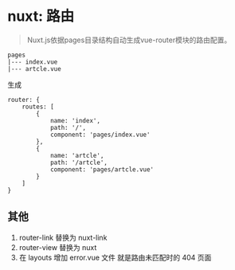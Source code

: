 # nuxt: 路由
> Nuxt.js依据pages目录结构自动生成vue-router模块的路由配置。

```
pages
|--- index.vue
|--- artcle.vue
```

生成

```
router: {
    routes: [
        {
            name: 'index',
            path: '/',
            component: 'pages/index.vue'
        },
        {
            name: 'artcle',
            path: '/artcle',
            component: 'pages/artcle.vue'
        }
    ]
}
```

## 其他
1. router-link 替换为 nuxt-link
2. router-view 替换为 nuxt
3. 在 layouts 增加 error.vue 文件 就是路由未匹配时的 404 页面